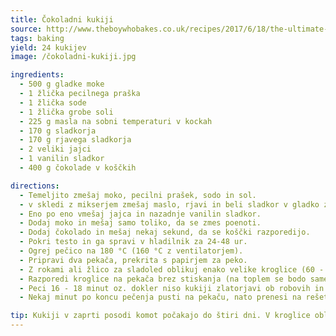 ```yaml
---
title: Čokoladni kukiji
source: http://www.theboywhobakes.co.uk/recipes/2017/6/18/the-ultimate-chocolate-chip-cookie
tags: baking
yield: 24 kukijev
image: /čokoladni-kukiji.jpg

ingredients:
  - 500 g gladke moke
  - 1 žlička pecilnega praška
  - 1 žlička sode
  - 1 žlička grobe soli
  - 225 g masla na sobni temperaturi v kockah
  - 170 g sladkorja
  - 170 g rjavega sladkorja
  - 2 veliki jajci
  - 1 vanilin sladkor
  - 400 g čokolade v koščkih

directions:
  - Temeljito zmešaj moko, pecilni prašek, sodo in sol.
  - v skledi z mikserjem zmešaj maslo, rjavi in beli sladkor v gladko zmes (~3 minute).
  - Eno po eno vmešaj jajca in nazadnje vanilin sladkor.
  - Dodaj moko in mešaj samo toliko, da se zmes poenoti.
  - Dodaj čokolado in mešaj nekaj sekund, da se koščki razporedijo.
  - Pokri testo in ga spravi v hladilnik za 24-48 ur.
  - Ogrej pečico na 180 °C (160 °C z ventilatorjem).
  - Pripravi dva pekača, prekrita s papirjem za peko.
  - Z rokami ali žlico za sladoled oblikuj enako velike kroglice (60 - 70 g na piškot).
  - Razporedi kroglice na pekača brez stiskanja (na toplem se bodo same razlezle v pravo obliko).
  - Peci 16 - 18 minut oz. dokler niso kukiji zlatorjavi ob robovih in še vedno malo bledi v sredini.
  - Nekaj minut po koncu pečenja pusti na pekaču, nato prenesi na rešetko in ohladi do konca.

tip: Kukiji v zaprti posodi komot počakajo do štiri dni. V kroglice oblikovano testo lahko daš tudi v zamrzovalnik (najprej za kako uro na pekaču, ko so trde, pa jih prestaviš v skupno posodo ali vrečko). Zamrznjene lahko pečeš brez predhodnega odtajanja po zgornjih navodilih, morda kako minuto dlje.
---
```


<Recipe :data="$frontmatter" />
